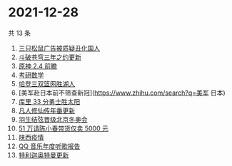 # 2021-12-28

共 13 条

<!-- BEGIN -->
<!-- 最后更新时间 Tue Dec 28 2021 01:16:02 GMT+0800 (China Standard Time) -->

1. [三只松鼠广告被质疑丑化国人](https://www.zhihu.com/search?q=三只松鼠)
1. [斗破苍穹三年之约更新](https://www.zhihu.com/search?q=斗破苍穹三年之约)
1. [原神 2.4 前瞻](https://www.zhihu.com/search?q=原神)
1. [考研数学](https://www.zhihu.com/search?q=考研数学)
1. [哈登三双篮网胜湖人](https://www.zhihu.com/search?q=湖人)
1. [美军赴日本前不筛查新冠](https://www.zhihu.com/search?q=美军 日本)
1. [库里 33 分勇士胜太阳](https://www.zhihu.com/search?q=勇士)
1. [凡人修仙传年番更新](https://www.zhihu.com/search?q=凡人修仙传)
1. [羽生结弦晋级北京冬奥会](https://www.zhihu.com/search?q=羽生结弦)
1. [51 万请陈小春带货仅卖 5000 元](https://www.zhihu.com/search?q=陈小春)
1. [陕西疫情](https://www.zhihu.com/search?q=陕西疫情)
1. [QQ 音乐年度听歌报告](https://www.zhihu.com/search?q=QQ音乐听歌报告)
1. [特利迦奥特曼更新](https://www.zhihu.com/search?q=特利迦奥特曼)

<!-- END -->
